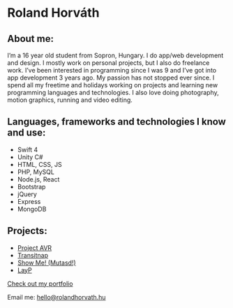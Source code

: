 # Roland Horváth

## About me:

I’m a 16 year old student from Sopron, Hungary. I do app/web development and design. I mostly work on personal projects, but I also do freelance work. I’ve been interested in programming since I was 9 and I’ve got into app development 3 years ago. My passion has not stopped ever since. I spend all my freetime and holidays working on projects and learning new programming languages and technologies. I also love doing photography, motion graphics, running and video editing.

## Languages, frameworks and technologies I know and use:

- Swift 4
- Unity C#
- HTML, CSS, JS
- PHP, MySQL
- Node.js, React
- Bootstrap
- jQuery
- Express
- MongoDB

## Projects:

- [Project AVR](https://rolandhorvath.hu/avr)
- [Transitnap](https://rolandhorvath.hu/transitnap)
- [Show Me! (Mutasd!)](http://mutasdapp.com/)
- [LayP](http://layp.cf/)

[Check out my portfolio](https://rolandhorvath.hu/)

Email me: hello@rolandhorvath.hu
